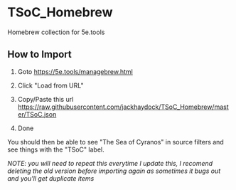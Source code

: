 # TSoC_Homebrew
Homebrew collection for 5e.tools

## How to Import

1. Goto
https://5e.tools/managebrew.html

3. Click "Load from URL"
4. Copy/Paste this url
https://raw.githubusercontent.com/jackhaydock/TSoC_Homebrew/master/TSoC.json
5. Done

You should then be able to see "The Sea of Cyranos" in source filters and see things with the "TSoC" label.

*NOTE: you will need to repeat this everytime I update this, I recomend deleting the old version before importing again as sometimes it bugs out and you'll get duplicate items*
